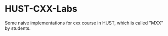 # HUST-CXX-Labs
Some naive implementations for cxx course in HUST, which is called "MXX" by students.
